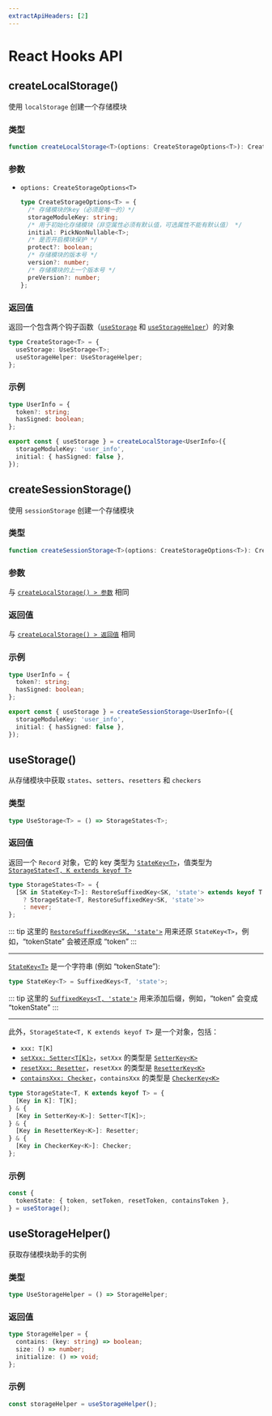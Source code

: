 ```yaml
---
extractApiHeaders: [2]
---
```


# React Hooks API

## createLocalStorage()

使用 `localStorage` 创建一个存储模块

### 类型

```ts
function createLocalStorage<T>(options: CreateStorageOptions<T>): CreateStorage<T>;
```

### 参数

- `options: CreateStorageOptions<T>`

  ```ts
  type CreateStorageOptions<T> = {
    /* 存储模块的key（必须是唯一的）*/
    storageModuleKey: string;
    /* 用于初始化存储模块（非空属性必须有默认值，可选属性不能有默认值） */
    initial: PickNonNullable<T>;
    /* 是否开启模块保护 */
    protect?: boolean;
    /* 存储模块的版本号 */
    version?: number;
    /* 存储模块的上一个版本号 */
    preVersion?: number;
  };
  ```

### 返回值

返回一个包含两个钩子函数（[`useStorage`](#usestorage) 和 [`useStorageHelper`](#usestoragehelper)）的对象

```ts
type CreateStorage<T> = {
  useStorage: UseStorage<T>;
  useStorageHelper: UseStorageHelper;
};
```

### 示例

```ts
type UserInfo = {
  token?: string;
  hasSigned: boolean;
};

export const { useStorage } = createLocalStorage<UserInfo>({
  storageModuleKey: 'user_info',
  initial: { hasSigned: false },
});
```

## createSessionStorage()

使用 `sessionStorage` 创建一个存储模块

### 类型

```ts
function createSessionStorage<T>(options: CreateStorageOptions<T>): CreateStorage<T>;
```

### 参数

与 [`createLocalStorage() > 参数`](#参数) 相同

### 返回值

与 [`createLocalStorage() > 返回值`](#返回值) 相同

### 示例

```ts
type UserInfo = {
  token?: string;
  hasSigned: boolean;
};

export const { useStorage } = createSessionStorage<UserInfo>({
  storageModuleKey: 'user_info',
  initial: { hasSigned: false },
});
```

## useStorage()

从存储模块中获取 `states`、`setters`、`resetters` 和 `checkers`

### 类型

```ts
type UseStorage<T> = () => StorageStates<T>;
```

### 返回值

返回一个 `Record` 对象，它的 key 类型为 [`StateKey<T>`](../type-definition/react-hooks.html#statekey)，值类型为 [`StorageState<T, K extends keyof T>`](../type-definition/react-hooks.html#storagestate)

```ts
type StorageStates<T> = {
  [SK in StateKey<T>]: RestoreSuffixedKey<SK, 'state'> extends keyof T
    ? StorageState<T, RestoreSuffixedKey<SK, 'state'>>
    : never;
};
```

::: tip
这里的 [`RestoreSuffixedKey<SK, 'state'>`](../type-definition/shared.html#restoresuffixedkey) 用来还原 `StateKey<T>`，例如，“tokenState” 会被还原成 “token”
:::

<hr>

[`StateKey<T>`](../type-definition/react-hooks.html#statekey) 是一个字符串 (例如 “tokenState”):

```ts
type StateKey<T> = SuffixedKeys<T, 'state'>;
```

::: tip
这里的 [`SuffixedKeys<T, 'state'>`](../type-definition/shared.html#suffixedkeys) 用来添加后缀，例如，“token” 会变成 “tokenState”
:::

<hr>

此外，`StorageState<T, K extends keyof T>` 是一个对象，包括：

- `xxx: T[K]`
- [`setXxx: Setter<T[K]>`](../type-definition/react-hooks.html#setter)，`setXxx` 的类型是 [`SetterKey<K>`](../type-definition/react-hooks.html#setterkey)
- [`resetXxx: Resetter`](../type-definition/react-hooks.html#resetter)，`resetXxx` 的类型是 [`ResetterKey<K>`](../type-definition/react-hooks.html#resetterkey)
- [`containsXxx: Checker`](../type-definition/react-hooks.html#checker)，`containsXxx` 的类型是 [`CheckerKey<K>`](../type-definition/react-hooks.html#checkerkey)

```ts
type StorageState<T, K extends keyof T> = {
  [Key in K]: T[K];
} & {
  [Key in SetterKey<K>]: Setter<T[K]>;
} & {
  [Key in ResetterKey<K>]: Resetter;
} & {
  [Key in CheckerKey<K>]: Checker;
};
```

### 示例

```ts
const {
  tokenState: { token, setToken, resetToken, containsToken },
} = useStorage();
```

## useStorageHelper()

获取存储模块助手的实例

### 类型

```ts
type UseStorageHelper = () => StorageHelper;
```

### 返回值

```ts
type StorageHelper = {
  contains: (key: string) => boolean;
  size: () => number;
  initialize: () => void;
};
```

### 示例

```ts
const storageHelper = useStorageHelper();
```
